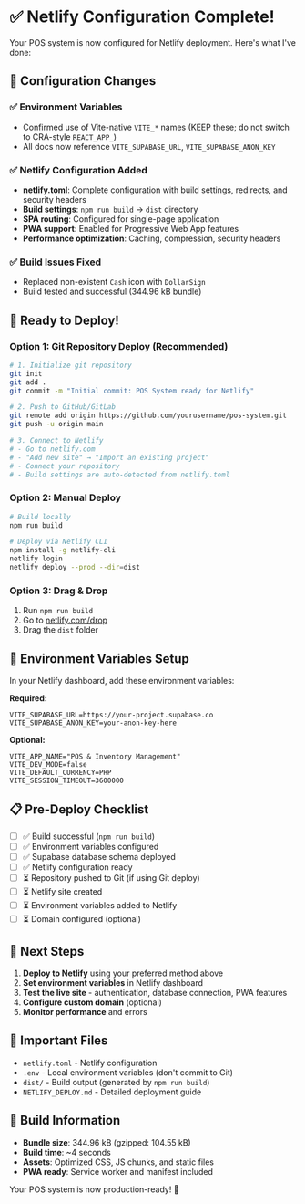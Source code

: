 # ✅ Netlify Configuration Complete!

Your POS system is now configured for Netlify deployment. Here's what I've done:

## 🔧 Configuration Changes

### ✅ Environment Variables
- Confirmed use of Vite-native `VITE_*` names (KEEP these; do not switch to CRA-style `REACT_APP_`)
- All docs now reference `VITE_SUPABASE_URL`, `VITE_SUPABASE_ANON_KEY`

### ✅ Netlify Configuration Added
- **netlify.toml**: Complete configuration with build settings, redirects, and security headers
- **Build settings**: `npm run build` → `dist` directory
- **SPA routing**: Configured for single-page application
- **PWA support**: Enabled for Progressive Web App features
- **Performance optimization**: Caching, compression, security headers

### ✅ Build Issues Fixed
- Replaced non-existent `Cash` icon with `DollarSign`
- Build tested and successful (344.96 kB bundle)

## 🚀 Ready to Deploy!

### Option 1: Git Repository Deploy (Recommended)
```bash
# 1. Initialize git repository
git init
git add .
git commit -m "Initial commit: POS System ready for Netlify"

# 2. Push to GitHub/GitLab
git remote add origin https://github.com/yourusername/pos-system.git
git push -u origin main

# 3. Connect to Netlify
# - Go to netlify.com
# - "Add new site" → "Import an existing project"
# - Connect your repository
# - Build settings are auto-detected from netlify.toml
```

### Option 2: Manual Deploy
```bash
# Build locally
npm run build

# Deploy via Netlify CLI
npm install -g netlify-cli
netlify login
netlify deploy --prod --dir=dist
```

### Option 3: Drag & Drop
1. Run `npm run build`
2. Go to [netlify.com/drop](https://netlify.com/drop)
3. Drag the `dist` folder

## 🔐 Environment Variables Setup

In your Netlify dashboard, add these environment variables:

**Required:**
```
VITE_SUPABASE_URL=https://your-project.supabase.co
VITE_SUPABASE_ANON_KEY=your-anon-key-here
```

**Optional:**
```
VITE_APP_NAME="POS & Inventory Management"
VITE_DEV_MODE=false
VITE_DEFAULT_CURRENCY=PHP
VITE_SESSION_TIMEOUT=3600000
```

## 📋 Pre-Deploy Checklist

- [ ] ✅ Build successful (`npm run build`)
- [ ] ✅ Environment variables configured
- [ ] ✅ Supabase database schema deployed
- [ ] ✅ Netlify configuration ready
- [ ] ⏳ Repository pushed to Git (if using Git deploy)
- [ ] ⏳ Netlify site created
- [ ] ⏳ Environment variables added to Netlify
- [ ] ⏳ Domain configured (optional)

## 🎯 Next Steps

1. **Deploy to Netlify** using your preferred method above
2. **Set environment variables** in Netlify dashboard
3. **Test the live site** - authentication, database connection, PWA features
4. **Configure custom domain** (optional)
5. **Monitor performance** and errors

## 📁 Important Files

- `netlify.toml` - Netlify configuration
- `.env` - Local environment variables (don't commit to Git)
- `dist/` - Build output (generated by `npm run build`)
- `NETLIFY_DEPLOY.md` - Detailed deployment guide

## 🔧 Build Information

- **Bundle size**: 344.96 kB (gzipped: 104.55 kB)
- **Build time**: ~4 seconds
- **Assets**: Optimized CSS, JS chunks, and static files
- **PWA ready**: Service worker and manifest included

Your POS system is now production-ready! 🎉

